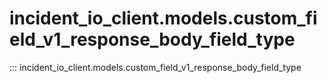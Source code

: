 # incident_io_client.models.custom_field_v1_response_body_field_type

::: incident_io_client.models.custom_field_v1_response_body_field_type
